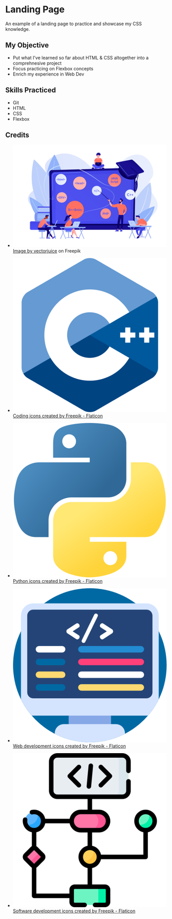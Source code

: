 # Landing Page
An example of a landing page to practice and showcase my CSS knowledge.

## My Objective
- Put what I've learned so far about HTML & CSS altogether into a comprehnesive project
- Focus practicing on Flexbox concepts
- Enrich my experience in Web Dev

## Skills Practiced
- Git
- HTML
- CSS
- Flexbox

## Credits
- ![Header image](images/coding.jpg)
[Image by vectorjuice](https://www.freepik.com/free-vector/script-writing-software-engineering-coding-workshop-code-created-workshop-online-programming-course-apps-games-development-class-concept-pinkish-coral-bluevector-isolated-illustration_11663358.htm#page=5&query=programming&position=1&from_view=search&track=sph) on Freepik

- ![C++ icon](images/cpp.png)
    [Coding icons created by Freepik - Flaticon](https://www.flaticon.com/free-icons/coding "coding icons")

- ![Python icon](images/python.png)
    [Python icons created by Freepik - Flaticon](https://www.flaticon.com/free-icons/python "python icons")

- ![Web Development icon](images/web-development.png)
    [Web development icons created by Freepik - Flaticon](https://www.flaticon.com/free-icons/web-development "web development icons")

- ![Algorithms icon](images/datastructures-and-algorithms.png)
    [Software development icons created by Freepik - Flaticon](https://www.flaticon.com/free-icons/software-development "software development icons")